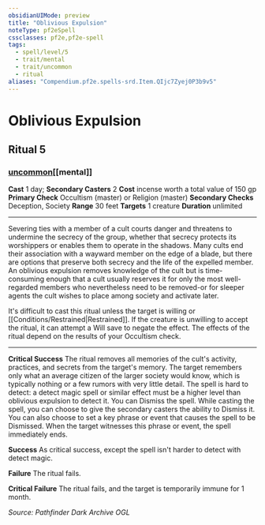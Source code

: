 ```yaml
---
obsidianUIMode: preview
title: "Oblivious Expulsion"
noteType: pf2eSpell
cssclasses: pf2e,pf2e-spell
tags:
  - spell/level/5
  - trait/mental
  - trait/uncommon
  - ritual
aliases: "Compendium.pf2e.spells-srd.Item.QIjc7Zyej0P3b9v5" 
---
```

# Oblivious Expulsion   
## Ritual 5
### [uncommon](uncommon "Uncommon Rarity Trait")[[mental]]

**Cast** 1 day; **Secondary Casters** 2
**Cost** incense worth a total value of 150 gp
**Primary Check** Occultism (master) or Religion (master)
**Secondary Checks** Deception, Society
**Range** 30 feet
**Targets** 1 creature
**Duration** unlimited
* * * 
Severing ties with a member of a cult courts danger and threatens to undermine the secrecy of the group, whether that secrecy protects its worshippers or enables them to operate in the shadows. Many cults end their association with a wayward member on the edge of a blade, but there are options that preserve both secrecy and the life of the expelled member. An oblivious expulsion removes knowledge of the cult but is time-consuming enough that a cult usually reserves it for only the most well-regarded members who nevertheless need to be removed-or for sleeper agents the cult wishes to place among society and activate later.

It's difficult to cast this ritual unless the target is willing or [[Conditions/Restrained|Restrained]]. If the creature is unwilling to accept the ritual, it can attempt a Will save to negate the effect. The effects of the ritual depend on the results of your Occultism check.

* * *

**Critical Success** The ritual removes all memories of the cult's activity, practices, and secrets from the target's memory. The target remembers only what an average citizen of the larger society would know, which is typically nothing or a few rumors with very little detail. The spell is hard to detect: a detect magic spell or similar effect must be a higher level than oblivious expulsion to detect it. You can Dismiss the spell. While casting the spell, you can choose to give the secondary casters the ability to Dismiss it. You can also choose to set a key phrase or event that causes the spell to be Dismissed. When the target witnesses this phrase or event, the spell immediately ends.

**Success** As critical success, except the spell isn't harder to detect with detect magic.

**Failure** The ritual fails.

**Critical Failure** The ritual fails, and the target is temporarily immune for 1 month.

*Source: Pathfinder Dark Archive*
*OGL*